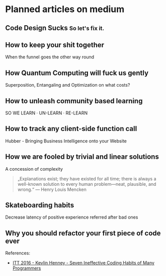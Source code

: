 # Planned articles on medium

## Code Design Sucks <small>So let's fix it.</small>


## How to keep your shit together
When the funnel goes the other way round

## How Quantum Computing will fuck us gently
Superposition, Entangaling and Optimization on what costs?

## How to unleash community based learning
SO WE LEARN · UN-LEARN · RE-LEARN

## How to track any client-side function call 
Hubber - Bringing Business Intelligence onto your Website

## How we are fooled by trivial and linear solutions
A concession of complexity

> „Explanations exist; they have existed for all time; there is always a well-known solution to every human problem—neat, plausible, and wrong.“ — Henry Louis Mencken

## Skateboarding habits
Decrease latency of positive experience referred after bad ones

## Why you should refactor your first piece of code ever

References: 
- [ITT 2016 - Kevlin Henney - Seven Ineffective Coding Habits of Many Programmers](https://www.youtube.com/watch?v=ZsHMHukIlJY)
